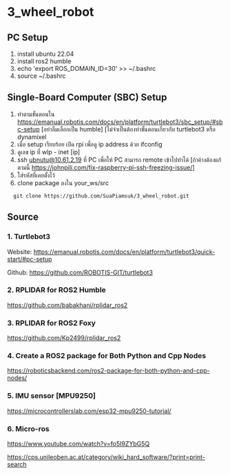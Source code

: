# 3_wheel_robot
## PC Setup
1. install ubuntu 22.04
2. install ros2 humble
3. echo 'export ROS_DOMAIN_ID=30' >> ~/.bashrc
4. source ~/.bashrc

## Single-Board Computer (SBC) Setup
1. ทำตามขั้นตอนใน https://emanual.robotis.com/docs/en/platform/turtlebot3/sbc_setup/#sbc-setup [อย่าลืมเลือกเป็น humble] [ไม่จำเป็นต้องทำขั้นตอนเกี่ยวกับ turtlebot3 หรือ dynamixel
2. เมื่อ setup เรียบร้อย เปิด rpi เพื่อดู ip address ด้วย ifconfig
3. ดูเลข ip ที่ wlp - inet [ip]
4. ssh ubnutu@10.61.2.19 ที่ PC เพื่อให้ PC สามารถ remote เข้าไปทำได้ [ถ้าค้างต้องแก้ตามนี้ https://johnpili.com/fix-raspberry-pi-ssh-freezing-issue/]
5. ใส่รหัสที่เคยตั้งไว้ 
6. clone package ลงใน your_ws/src
```
  git clone https://github.com/SuaPiamsuk/3_wheel_robot.git
```

## Source
### 1. Turtlebot3
Website: https://emanual.robotis.com/docs/en/platform/turtlebot3/quick-start/#pc-setup

Github: https://github.com/ROBOTIS-GIT/turtlebot3

### 2. RPLIDAR for ROS2 Humble
https://github.com/babakhani/rplidar_ros2
### 3. RPLIDAR for ROS2 Foxy
https://github.com/Kp2499/rplidar_ros2
### 4. Create a ROS2 package for Both Python and Cpp Nodes
https://roboticsbackend.com/ros2-package-for-both-python-and-cpp-nodes/
### 5. IMU sensor [MPU9250]
https://microcontrollerslab.com/esp32-mpu9250-tutorial/
### 6. Micro-ros
https://www.youtube.com/watch?v=fo5I9ZYbG5Q

https://cps.unileoben.ac.at/category/wiki_hard_software/?print=print-search
